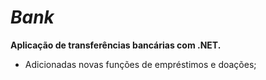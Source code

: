 # *Bank*
**Aplicação de transferências bancárias com .NET.**
- Adicionadas novas funções de empréstimos e doações;
